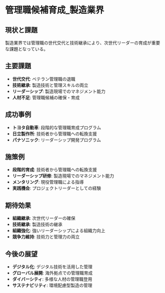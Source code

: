 # 管理職候補育成_製造業界

## 現状と課題
製造業界では管理職の世代交代と技術継承により、次世代リーダーの育成が重要な課題となっている。

## 主要課題
- **世代交代**: ベテラン管理職の退職
- **技術継承**: 製造技術と管理スキルの両立
- **リーダーシップ**: 製造現場でのマネジメント能力
- **人材不足**: 管理職候補の確保・育成

## 成功事例
- **トヨタ自動車**: 段階的な管理職育成プログラム
- **日立製作所**: 技術者から管理職への転換支援
- **パナソニック**: リーダーシップ開発プログラム

## 施策例
- **段階的育成**: 技術者から管理職への転換支援
- **リーダーシップ研修**: 製造現場でのマネジメント能力
- **メンタリング**: 現役管理職による指導
- **実践機会**: プロジェクトリーダーとしての経験

## 期待効果
- **組織継承**: 次世代リーダーの確保
- **技術継承**: 製造技術の継承
- **組織強化**: 強いリーダーシップによる組織力向上
- **競争力維持**: 技術力と管理力の両立

## 今後の展望
- **デジタル化**: デジタル技術を活用した管理
- **グローバル展開**: 海外拠点での管理職育成
- **ダイバーシティ**: 多様な人材の管理職登用
- **サステナビリティ**: 環境配慮型製造の管理 